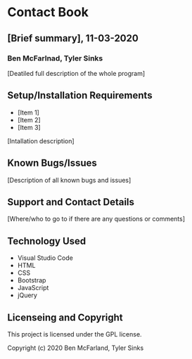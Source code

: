 # Contact Book

## [Brief summary], 11-03-2020

### Ben McFarlnad, Tyler Sinks

[Deatiled full description of the whole program]

## Setup/Installation Requirements

* [Item 1]
* [Item 2]
* [Item 3]

[Intallation description]

## Known Bugs/Issues

[Description of all known bugs and issues]

## Support and Contact Details

[Where/who to go to if there are any questions or comments]

## Technology Used

* Visual Studio Code
* HTML
* CSS
* Bootstrap
* JavaScript
* jQuery

## Licenseing and Copyright

This project is licensed under the GPL license.

Copyright (c) 2020 Ben McFarland, Tyler Sinks